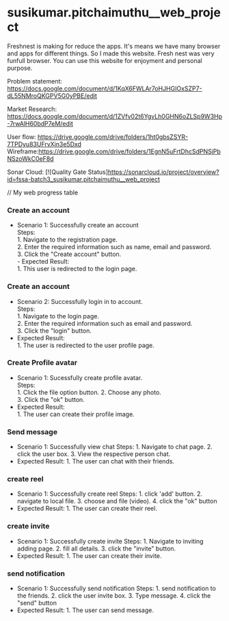 # susikumar.pitchaimuthu__web_project


Freshnest is making for reduce the apps. It's means we have many browser and apps for different things. So I made this website. Fresh nest was very funfull browser. You can use this website for enjoyment and personal purpose.

Problem statement: https://docs.google.com/document/d/1KqX6FWLAr7oHJHGIOxSZP7-dL55NMroQKGPV5G0yPBE/edit

Market Research: https://docs.google.com/document/d/1ZVfv02t6YgvLh0GHN6oZLSp9W3Hp-7rwAlH60bdP7eM/edit

User flow: https://drive.google.com/drive/folders/1ht0gbsZSYR-7TPDyu83UFrvXjn3e5Dxd Wireframe:https://drive.google.com/drive/folders/1EgnN5uFrtDhcSdPNSjPbNSzoWkC0eF8d

Sonar Cloud: [![Quality Gate Status]https://sonarcloud.io/project/overview?id=fssa-batch3_susikumar.pitchaimuthu__web_project


// My web progress table


### Create an account  
   - Scenario 1: Successfully create an account  
          Steps:  
              1. Navigate to the registration page.  
              2. Enter the required information such as name, email and password.  
              3. Click the "Create account" button.  
    - Expected Result:  
              1. This user is redirected to the login page.  
               
                  
                  
### Create an account  
   - Scenario 2: Successfully login in to account.  
        Steps:  
            1. Navigate to the login page.  
            2. Enter the required information such as email and password.  
            3. Click the "login" button.  
   - Expected Result:  
            1. The user is redirected to the user profile page.  

 

### Create Profile avatar  
   - Scenario 1: Sucessfully create profile avatar.  
       Steps:  
            1. Click the file option button. 
            2. Choose any photo.  
            3. Click the "ok" button.  
   - Expected Result:  
            1. The user can create their profile image.  
              
              
            






### Send message 

   - Scenario 1: Successfully view chat
      Steps:
           1. Navigate to chat page.
           2. click the user box.
           3. View the respective person chat.
   - Expected Result:
           1. The user can chat with their friends.
           
 
### create reel

   - Scenario 1: Successfully create reel
      Steps:
           1. click 'add' button.
           2. navigate to local file.
           3. choose and file (video).
           4. click the "ok" button
   - Expected Result:
           1. The user can create their reel. 
           
           
           
### create invite

   - Scenario 1: Successfully create invite
      Steps:
           1. Navigate to inviting adding page.
           2. fill all details.
           3. click the "invite" button.
   - Expected Result:
           1. The user can create their invite.
           
           
           
### send notification

   - Scenario 1: Successfully send notification
      Steps:
           1. send notification to the friends.
           2. click the user invite box.
           3. Type message.
           4. click the "send" button
   - Expected Result:
           1. The user can send message.



